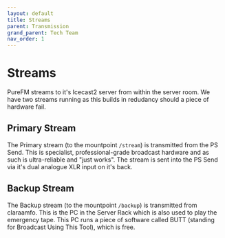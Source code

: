 ```yaml
---
layout: default
title: Streams
parent: Transmission
grand_parent: Tech Team
nav_order: 1
---
```


# Streams

PureFM streams to it's Icecast2 server from within the server room. We have two streams running as this builds in redudancy should a piece of hardware fail.

## Primary Stream
The Primary stream (to the mountpoint `/stream`) is transmitted from the PS Send. This is specialist, professional-grade broadcast hardware and as such is ultra-reliable and "just works". The stream is sent into the PS Send via it's dual analogue XLR input on it's back. 

## Backup Stream
The Backup stream (to the mountpoint `/backup`) is transmitted from claraamfo. This is the PC in the Server Rack which is also used to play the emergency tape. This PC runs a piece of software called BUTT (standing for Broadcast Using This Tool), which is free. 